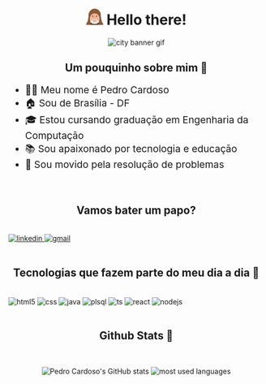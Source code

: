 <!-- Hello There Title -->
<h1 align="center">
<img width="34px" src="./assets/obiwan-icon.png" alt="obiwan icon"> Hello there!
</h1>

<!-- Banner -->
<p align="center">
    <img src="https://i.pinimg.com/originals/5f/08/58/5f085809f2b711643e4eb4974cc03c0e.gif" alt="city banner gif" />
</p>

<!-- Sobre mim -->
<h2 align="center">Um pouquinho sobre mim 👾</h2>

<ul style="font-size: 1.2rem">
    <li>🐱‍👤 Meu nome é Pedro Cardoso </li>
    <li>🏠 Sou de Brasília - DF </li>
    <li>🎓 Estou cursando graduação em Engenharia da Computação</li>
    <li>📚 Sou apaixonado por tecnologia e educação </li>
    <li>🚀 Sou movido pela resolução de problemas </li>
</ul>
<br/>

<!-- Redes sociais -->
<h2 align="center">Vamos bater um papo?</h2>

<br/>
<div align="center" style="display: inline-block">
    <a href="https://www.linkedin.com/in/pedroh-cardoso/" targer="_blank">
        <img alt="linkedin" src="https://img.shields.io/badge/LinkedIn-0077B5?style=for-the-badge&logo=linkedin&logoColor=white" />
    </a>
    <a href="mailto:phlc.dev@gmail.com" targer="_blank">
        <img alt="gmail" src="https://img.shields.io/badge/Gmail-D14836?style=for-the-badge&logo=gmail&logoColor=white" />
    </a>
</div>
<br/>
<br/>

<h2 align="center">Tecnologias que fazem parte do meu dia a dia 🚀</h2>
<br/>


<div align="center" style="display: inline-block;">
    <img align="center" alt="html5" src="https://img.shields.io/badge/HTML5-E34F26?style=for-the-badge&logo=html5&logoColor=white" />
    <img align="center" alt="css" src="https://img.shields.io/badge/CSS3-1572B6?style=for-the-badge&logo=css3&logoColor=white" />
    <img align="center" alt="java" src="https://img.shields.io/badge/Java-ED8B00?style=for-the-badge&logo=java&logoColor=white" />
    <img align="center" alt="plsql" src="https://img.shields.io/badge/PLSQL-F80000?style=for-the-badge&logo=oracle&logoColor=black" />
    <img align="center" alt="ts" src="https://img.shields.io/badge/TypeScript-007ACC?style=for-the-badge&logo=typescript&logoColor=white" />
    <img align="center" alt="react" src="https://img.shields.io/badge/React-20232A?style=for-the-badge&logo=react&logoColor=61DAFB" />
    <img align="center" alt="nodejs" src="https://img.shields.io/badge/Node.js-43853D?style=for-the-badge&logo=node.js&logoColor=white" />
</div>
<br/>
<br/>

<!-- Github stats -->
<h2 align="center">Github Stats 🔎</h2>

<br/>
<p align="center">
<img src="https://github-readme-stats.vercel.app/api?username=ph-cardoso&count_private=true&hide=stars,issues&show_icons=true&theme=dark" alt="Pedro Cardoso's GitHub stats"/>
<img src="https://github-readme-stats.vercel.app/api/top-langs/?username=ph-cardoso&layout=compact&theme=dark" alt="most used languages"/>
</p>
